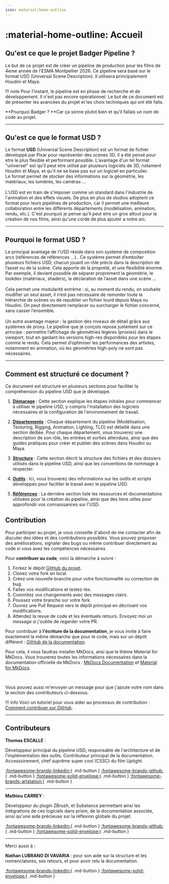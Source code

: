 ```yaml
---
icon: material/home-outline 
---
```



# :material-home-outline: Accueil 


## Qu'est ce que le projet **Badger Pipeline** ?

Le but de ce projet est de créer un pipeline de production pour les films de 4eme année de l'ESMA Montpellier 2026. Ce pipeline sera basé sur le format USD (Universal Scene Description). Il utilisera principalement Houdini et Maya.


!!! note
    Pour l'instant, le pipeline est en phase de recherche et de développement. Il n'est pas encore opérationnel. Le but de ce document est de présenter les avancées du projet et les choix techniques qui ont été faits.

**Pourquoi Badger ? **Car ça sonne plutot bien et qu'il fallais un nom de code au projet.

------

## Qu'est ce que le format USD ?

Le format **USD** (Universal Scene Description) est un format de fichier développé par Pixar pour représenter des scènes 3D. Il a été pensé pour etre le plus flexible et performant possible. L'avantage d'un tel format "universel" est qu'il peut etre utilisé par plusieurs logiciels de 3D, notament Houdini et Maya, et qu'il ne se base pas sur un logiciel en particulier.
<br>
Le format permet de stocker des informations sur la géométrie, les matériaux, les lumières, les caméras ...
<br><br>
L'USD est en train de s'imposer comme un standard dans l'industrie de l'animation et des effets visuels. De plus en plus de studios adoptent ce format pour leurs pipelines de production, car il permet une meilleure collaboration entre les différents départements (modélisation, animation, rendu, etc.). C'est pourquoi je pense qu'il peut etre un gros attout pour la création de nos films, ainsi qu'une corde de plus ajouter a notre arc.

------

## Pourquoi le format USD ?

Le principal avantage de l'USD réside dans son systeme de composition arcs (références de références ...).. Ce système permet d’emboîter plusieurs fichiers USD, chacun jouant un rôle précis dans la description de l’asset ou de la scène. Cela apporte de la propreté, et une flexibilité énorme.
Par exemple, il devient possible de séparer proprement la géométrie, le lookdev (matériaux, shaders), la déclaration de l’asset dans une scène ...
<br>
<br>
Cela permet une modularité extrême : si, au moment du rendu, on souhaite modifier un seul asset, il n’est pas nécessaire de remonter toute la hiérarchie de scènes ou de republier un fichier lourd depuis Maya ou Houdini. On peut directement remplacer ou surcharger le fichier concerné, sans casser l’ensemble.
<br>
<br>
Un autre avantage majeur : la gestion des niveaux de détail grâce aux systèmes de proxy. Le pipeline que je conçois repose justement sur ce principe : permettre l’affichage de géométries légères (proxies) dans le viewport, tout en gardant les versions high-res disponibles pour les étapes comme le rendu. Cela permet d’optimiser les performances des artistes, notamment en animation, où les géométries high-poly ne sont pas nécessaires.

------

## Comment est structuré ce document ?

Ce document est structuré en plusieurs sections pour faciliter la compréhension du pipeline USD que je développe.

1. **[Démarage](./demarage)** : Cette section explique les étapes initiales pour commencer à utiliser le pipeline USD, y compris l'installation des logiciels nécessaires et la configuration de l'environnement de travail.

2. **[Départements](./departements)** : Chaque département du pipeline (Modélisation, Texturing, Rigging, Animation, Lighting, TLO) est détaillé dans une section dédiée. Pour chaque département, vous trouverez une description de son rôle, les entrées et sorties attendues, ainsi que des guides pratiques pour créer et publier des scènes dans Houdini ou Maya. 

3. **[Structure](./structure)** : Cette section décrit la structure des fichiers et des dossiers utilisés dans le pipeline USD, ainsi que les conventions de nommage à respecter.

4. **[Outils](./outils)** : Ici, vous trouverez des informations sur les outils et scripts développés pour faciliter le travail avec le pipeline USD.

5. **[Références](./references)** : La dernière section liste les ressources et documentations utilisées pour la création du pipeline, ainsi que des liens utiles pour approfondir vos connaissances sur l'USD.

## Contribution

Pour participer au projet, je vous conseille d'abord de me contacter afin de discuter des idées et des contributions possibles. Vous pouvez proposer des améliorations, signaler des bugs ou même contribuer directement au code si vous avez les compétences nécessaires.

Pour **contribuer au code**, voici la démarche à suivre :

1. Forkez le dépôt [GitHub du projet](https://github.com/ThomasEscalle/Pipeline_USD_2025-2026_src).
2. Clonez votre fork en local.
3. Créez une nouvelle branche pour votre fonctionnalité ou correction de bug.
4. Faites vos modifications et testez-les.
5. Commitez vos changements avec des messages clairs.
6. Poussez votre branche sur votre fork.
7. Ouvrez une Pull Request vers le dépôt principal en décrivant vos modifications.
8. Attendez la revue de code et les éventuels retours. Envoyez moi un message si j'oublie de regarder votre PR.



Pour contribuer à **l'écriture de la documentation**, je vous invite à faire éxactement la même démarche que pour le code, mais sur un dépôt différent : [GitHub de la documentation](https://github.com/ThomasEscalle/Pipeline_USD_2025).


Pour cela, il vous faudras installer MkDocs, ansi que le thème Material for MkDocs. Vous trouverez toutes les informations nécessaires dans la documentation officielle de MkDocs : [MkDocs Documentation](https://www.mkdocs.org/) et [Material for MkDocs](https://squidfunk.github.io/mkdocs-material/).

<br>



Vous pouvez aussi m'envoyer un message pour que j'ajoute votre nom dans la section des contributeurs ci-dessous.

!!! info
    Voici un tutoriel pour vous aider au processus de contribution : [Comment contribuer sur GitHub](https://docs.github.com/fr/get-started/quickstart/contributing-to-projects).

------

## Contributeurs

**Thomas ESCALLE** :

Développeur principal du pipeline USD, responsable de l'architecture et de l'implémentation des outils. Contributeur principal de la documentation. Accessoirement, chef suprême super cool (CSSC) du film Uptight.

[:fontawesome-brands-linkedin:](https://www.linkedin.com/in/thomas-escalle/){ .md-button }
[:fontawesome-brands-github:](https://github.com/ThomasEscalle){ .md-button }
[:fontawesome-solid-envelope:](mailto:thomas.escalle32@gmail.com){ .md-button }
[:fontawesome-brands-artstation:](https://www.artstation.com/thomasesc){ .md-button }

------

**Mathieu CARREY** :

Développeur du plugin ZBrush, et Substance permettant ainsi les intégrations de ces logiciels dans prism, de la documentation associée, ainsi qu'une aide précieuse sur la réflexion globale du projet.

[:fontawesome-brands-linkedin:](https://www.linkedin.com/in/mathieu-carrey-91531b327/){ .md-button }
[:fontawesome-brands-github:](https://github.com/Calimer01){ .md-button }
[:fontawesome-solid-envelope:](mailto:nathan.lubranodivavaria@gmail.com){ .md-button }

------

Merci aussi à :

**Nathan LUBRANO DI VAVARIA** : pour son aide sur la structure et les nomenclatures, ses retours, et pour avoir relu la documentation. 

[:fontawesome-brands-linkedin:](https://www.linkedin.com/in/nathan-lubrano-di-vavaria-b98758238/){ .md-button }
[:fontawesome-solid-envelope:](mailto:nathan.lubranodivavaria@gmail.com){ .md-button }




